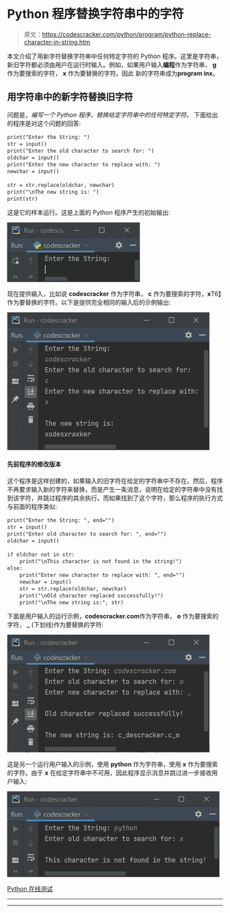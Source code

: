 # Python 程序替换字符串中的字符

> 原文：<https://codescracker.com/python/program/python-replace-character-in-string.htm>

本文介绍了用新字符替换字符串中任何特定字符的 Python 程序。这里是字符串，新旧字符都必须由用户在运行时输入。例如，如果用户输入**编程**作为字符串， **g** 作为要搜索的字符， **x** 作为要替换的字符。因此 新的字符串成为**program inx**。

## 用字符串中的新字符替换旧字符

问题是，*编写一个 Python 程序，替换给定字符串中的任何特定字符。* 下面给出的程序是对这个问题的回答:

```
print("Enter the String: ")
str = input()
print("Enter the old character to search for: ")
oldchar = input()
print("Enter the new character to replace with: ")
newchar = input()

str = str.replace(oldchar, newchar)
print("\nThe new string is: ")
print(str)
```

这是它的样本运行。这是上面的 Python 程序产生的初始输出:

![python replace character in string](img/d0b9ef0cf69ac933d0774a752c656bde.png)

现在提供输入，比如说 **codescracker** 作为字符串， **c** 作为要搜索的字符，**x**T6】作为要替换的字符。以下是提供完全相同的输入后的示例输出:

![replace character in string python](img/8e611dce02a815fcd99c7e777362fae9.png)

#### 先前程序的修改版本

这个程序是这样创建的，如果输入的旧字符在给定的字符串中不存在。然后，程序不再要求输入新的字符来替换，而是产生一条消息，说明在给定的字符串中没有找到该字符，并跳过程序的其余执行。而如果找到了这个字符，那么程序的执行方式与前面的程序类似:

```
print("Enter the String: ", end="")
str = input()
print("Enter old character to search for: ", end="")
oldchar = input()

if oldchar not in str:
    print("\nThis character is not found in the string!")
else:
    print("Enter new character to replace with: ", end="")
    newchar = input()
    str = str.replace(oldchar, newchar)
    print("\nOld character replaced successfully!")
    print("\nThe new string is:", str)
```

下面是用户输入的运行示例，**codescracker.com**作为字符串， **o** 作为要搜索的字符， **_** (下划线)作为要替换的字符:

![replace old character with new in string python](img/5d4f04449ccf0790fa0a0365d2b2f443.png)

这是另一个运行用户输入的示例，使用 **python** 作为字符串，使用 **x** 作为要搜索的字符。由于 **x** 在给定字符串中不可用，因此程序显示消息并跳过进一步接收用户输入:

![replace character with new character string python](img/dee48fd03d7f7bf4c15765ec25fbfede.png)

[Python 在线测试](/exam/showtest.php?subid=10)

* * *

* * *